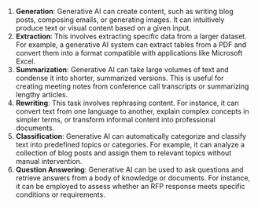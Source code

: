 1. **Generation**: Generative AI can create content, such as writing blog posts, composing emails, or generating images. It can intuitively produce text or visual content based on a given input.
2. **Extraction**: This involves extracting specific data from a larger dataset. For example, a generative AI system can extract tables from a PDF and convert them into a format compatible with applications like Microsoft Excel.
3. **Summarization**: Generative AI can take large volumes of text and condense it into shorter, summarized versions. This is useful for creating meeting notes from conference call transcripts or summarizing lengthy articles.
4. **Rewriting**: This task involves rephrasing content. For instance, it can convert text from one language to another, explain complex concepts in simpler terms, or transform informal content into professional documents.
5. **Classification**: Generative AI can automatically categorize and classify text into predefined topics or categories. For example, it can analyze a collection of blog posts and assign them to relevant topics without manual intervention.
6. **Question Answering**: Generative AI can be used to ask questions and retrieve answers from a body of knowledge or documents. For instance, it can be employed to assess whether an RFP response meets specific conditions or requirements.